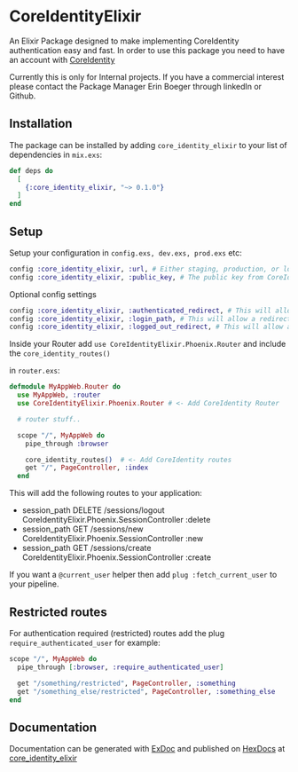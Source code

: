 # CoreIdentityElixir

An Elixir Package designed to make implementing CoreIdentity authentication easy and fast.
In order to use this package you need to have an account with [CoreIdentity](https://stage-identity.hubsynch.com/)

Currently this is only for Internal projects. 
If you have a commercial interest please contact the Package Manager Erin Boeger through linkedIn or Github.

## Installation

The package can be installed by adding `core_identity_elixir` to your list of dependencies in `mix.exs`:

```elixir
def deps do
  [
    {:core_identity_elixir, "~> 0.1.0"}
  ]
end
```
## Setup

Setup your configuration in `config.exs, dev.exs, prod.exs` etc:

```elixir
config :core_identity_elixir, :url, # Either staging, production, or localhost
config :core_identity_elixir, :public_key, # The public key from CoreIdentity
```
Optional config settings
```elixir
config :core_identity_elixir, :authenticated_redirect, # This will allow a redirect after authentication, default is: "/"
config :core_identity_elixir, :login_path, # This will allow a redirect after authentication, default is: "/sessions/new"
config :core_identity_elixir, :logged_out_redirect, # This will allow a redirect after authentication, default is: "/"
```

Inside your Router add `use CoreIdentityElixir.Phoenix.Router` and include
the `core_identity_routes()`

in `router.exs`:

```elixir
defmodule MyAppWeb.Router do
  use MyAppWeb, :router
  use CoreIdentityElixir.Phoenix.Router # <- Add CoreIdentity Router

  # router stuff..

  scope "/", MyAppWeb do
    pipe_through :browser

    core_identity_routes()  # <- Add CoreIdentity routes
    get "/", PageController, :index
  end
```
This will add the following routes to your application:
- session_path  DELETE  /sessions/logout CoreIdentityElixir.Phoenix.SessionController :delete
- session_path  GET     /sessions/new    CoreIdentityElixir.Phoenix.SessionController :new
- session_path  GET     /sessions/create CoreIdentityElixir.Phoenix.SessionController :create

If you want a `@current_user` helper then add `plug :fetch_current_user` to your pipeline.

## Restricted routes

For authentication required (restricted) routes add the plug `require_authenticated_user`
for example:

```elixir
scope "/", MyAppWeb do
  pipe_through [:browser, :require_authenticated_user]

  get "/something/restricted", PageController, :something
  get "/something_else/restricted", PageController, :something_else
end
```

## Documentation

Documentation can be generated with [ExDoc](https://github.com/elixir-lang/ex_doc)
and published on [HexDocs](https://hexdocs.pm) at
[core_identity_elixir](https://hexdocs.pm/core_identity_elixir)

